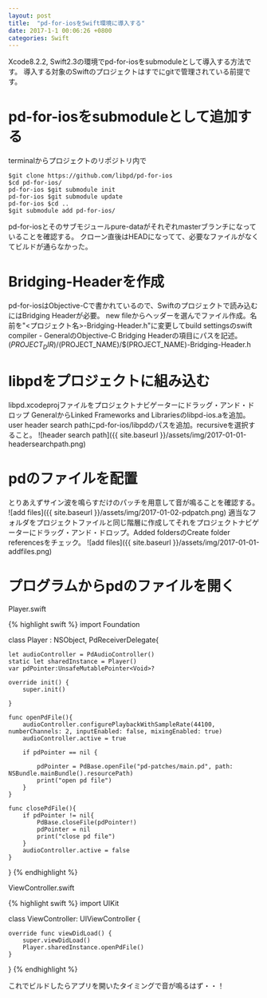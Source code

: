 ```yaml
---
layout: post
title:  "pd-for-iosをSwift環境に導入する"
date: 2017-1-1 00:06:26 +0800
categories: Swift
---
```

Xcode8.2.2, Swift2.3の環境でpd-for-iosをsubmoduleとして導入する方法です。
導入する対象のSwiftのプロジェクトはすでにgitで管理されている前提です。

# pd-for-iosをsubmoduleとして追加する
terminalからプロジェクトのリポジトリ内で

```
$git clone https://github.com/libpd/pd-for-ios
$cd pd-for-ios/
pd-for-ios $git submodule init
pd-for-ios $git submodule update
pd-for-ios $cd ..
$git submodule add pd-for-ios/
```
pd-for-iosとそのサブモジュールpure-dataがそれぞれmasterブランチになっていることを確認する。
クローン直後はHEADになってて、必要なファイルがなくてビルドが通らなかった。

# Bridging-Headerを作成
pd-for-iosはObjective-Cで書かれているので、Swiftのプロジェクトで読み込むにはBridging Headerが必要。
new fileからヘッダーを選んでファイル作成。名前を"<プロジェクト名>-Bridging-Header.h"に変更してbuild settingsのswift compiler - GeneralのObjective-C Bridging Headerの項目にパスを記述。
$(PROJECT_DIR)/$(PROJECT_NAME)/$(PROJECT_NAME)-Bridging-Header.h

# libpdをプロジェクトに組み込む
libpd.xcodeprojファイルをプロジェクトナビゲーターにドラッグ・アンド・ドロップ
GeneralからLinked Frameworks and Librariesのlibpd-ios.aを追加。
user header search pathにpd-for-ios/libpdのパスを追加。recursiveを選択すること。
![header search path]({{ site.baseurl }}/assets/img/2017-01-01-headersearchpath.png)

# pdのファイルを配置
とりあえずサイン波を鳴らすだけのパッチを用意して音が鳴ることを確認する。
![add files]({{ site.baseurl }}/assets/img/2017-01-02-pdpatch.png)
適当なフォルダをプロジェクトファイルと同じ階層に作成してそれをプロジェクトナビゲーターにドラッグ・アンド・ドロップ。Added foldersのCreate folder referencesをチェック。
![add files]({{ site.baseurl }}/assets/img/2017-01-01-addfiles.png)

# プログラムからpdのファイルを開く

Player.swift

{% highlight swift %}
import Foundation

class Player : NSObject, PdReceiverDelegate{
    
    let audioController = PdAudioController()
    static let sharedInstance = Player()
    var pdPointer:UnsafeMutablePointer<Void>?
    
    override init() {
        super.init()
        
    }
    
    func openPdFile(){
        audioController.configurePlaybackWithSampleRate(44100, numberChannels: 2, inputEnabled: false, mixingEnabled: true)
        audioController.active = true
        
        if pdPointer == nil {
            
            pdPointer = PdBase.openFile("pd-patches/main.pd", path: NSBundle.mainBundle().resourcePath)
            print("open pd file")
        }
    }
    
    func closePdFile(){
        if pdPointer != nil{
            PdBase.closeFile(pdPointer!)
            pdPointer = nil
            print("close pd file")
        }
        audioController.active = false
    }
    
}
{% endhighlight %}

ViewController.swift

{% highlight swift %}
import UIKit

class ViewController: UIViewController {

    override func viewDidLoad() {
        super.viewDidLoad()
        Player.sharedInstance.openPdFile()
    }

}
{% endhighlight %}

これでビルドしたらアプリを開いたタイミングで音が鳴るはず・・！



